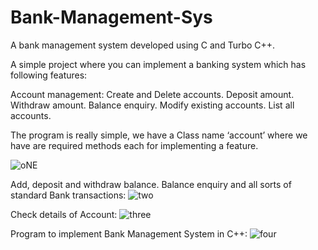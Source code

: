 # Bank-Management-Sys
A bank management system developed using C and Turbo C++.

A simple project where you can implement a banking system which has following features:

Account management: Create and Delete accounts.
Deposit amount.
Withdraw amount.
Balance enquiry.
Modify existing accounts.
List all accounts.

The program is really simple, we have a Class name ‘account’ where we have are required methods each for implementing a feature.

![oNE](https://user-images.githubusercontent.com/93256267/168593422-76ad0ff8-84f3-4c71-9218-aeda28feaabd.png)

Add, deposit and withdraw balance. Balance enquiry and all sorts of standard Bank transactions:
![two](https://user-images.githubusercontent.com/93256267/168593577-18c92ff1-3016-4a51-8838-a2453c094fda.png)

Check details of Account:
![three](https://user-images.githubusercontent.com/93256267/168594153-29915193-bf39-4d60-917d-abde5aea5fd4.png)

Program to implement Bank Management System in C++:
![four](https://user-images.githubusercontent.com/93256267/168594217-f9d05d1d-6b44-4b76-a6d1-3b37a1734d87.png)
